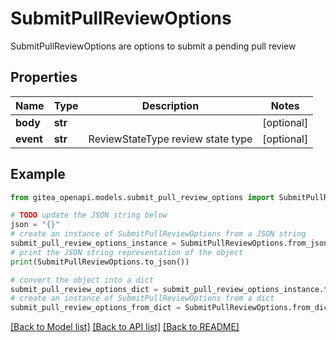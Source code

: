 # SubmitPullReviewOptions

SubmitPullReviewOptions are options to submit a pending pull review

## Properties

Name | Type | Description | Notes
------------ | ------------- | ------------- | -------------
**body** | **str** |  | [optional] 
**event** | **str** | ReviewStateType review state type | [optional] 

## Example

```python
from gitea_openapi.models.submit_pull_review_options import SubmitPullReviewOptions

# TODO update the JSON string below
json = "{}"
# create an instance of SubmitPullReviewOptions from a JSON string
submit_pull_review_options_instance = SubmitPullReviewOptions.from_json(json)
# print the JSON string representation of the object
print(SubmitPullReviewOptions.to_json())

# convert the object into a dict
submit_pull_review_options_dict = submit_pull_review_options_instance.to_dict()
# create an instance of SubmitPullReviewOptions from a dict
submit_pull_review_options_from_dict = SubmitPullReviewOptions.from_dict(submit_pull_review_options_dict)
```
[[Back to Model list]](../README.md#documentation-for-models) [[Back to API list]](../README.md#documentation-for-api-endpoints) [[Back to README]](../README.md)


